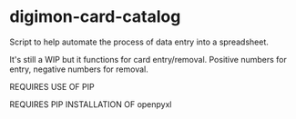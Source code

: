 # digimon-card-catalog
Script to help automate the process of data entry into a spreadsheet.

It's still a WIP but it functions for card entry/removal. Positive numbers for entry, negative numbers for removal.

REQUIRES USE OF PIP

REQUIRES PIP INSTALLATION OF openpyxl
